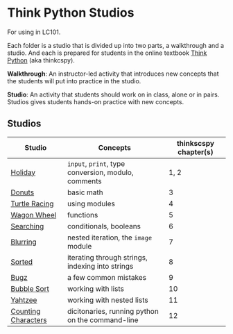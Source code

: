 # Think Python Studios

For using in LC101.

Each folder is a studio that is divided up into two parts, a walkthrough and a studio. And each is prepared for students in the online textbook [Think Python][thinkcspy] (aka thinkcspy).

**Walkthrough**: An instructor-led activity that introduces new concepts that the students will put into practice in the studio.

**Studio**: An activity that students should work on in class, alone or in pairs. Studios gives students hands-on practice with new concepts.

## Studios

Studio | Concepts | thinkscspy chapter(s)
|------|----------|--------------------|
[Holiday](holiday/README.md) | `input`, `print`, type conversion, modulo, comments | 1, 2
[Donuts](donuts/README.md) | basic math | 3
[Turtle Racing](turtle-racing/README.md) | using modules | 4
[Wagon Wheel](wagon-wheel/README.md) | functions | 5
[Searching](searching/README.md) | conditionals, booleans | 6
[Blurring](blurring/README.md) | nested iteration, the `image` module | 7
[Sorted](sorted/README.md) | iterating through strings, indexing into strings | 8
[Bugz](bugz/README.md) | a few common mistakes | 9
[Bubble Sort](bubble-sort/README.md) | working with lists | 10
[Yahtzee](yahtzee/README.md) | working with nested lists | 11
[Counting Characters](counting-characters/README.md) | dicitonaries, running python on the command-line | 12

[thinkcspy]: https://runestone.launchcode.org/runestone/static/thinkcspy/index.html
